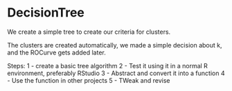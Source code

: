 # DecisionTree

We create a simple tree to create our criteria for clusters.

The clusters are created automatically, we made a simple decision about k, and the ROCurve gets added later.

Steps:
 1 - create a basic tree algorithm
 2 - Test it using it in a normal  R environment, preferably RStudio
 3 - Abstract and convert it into a function
 4 - Use the function in other projects
 5 - TWeak and revise
